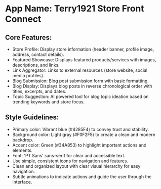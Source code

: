 # **App Name**: Terry1921 Store Front Connect

## Core Features:

- Store Profile: Display store information (header banner, profile image, address, contact details).
- Featured Showcase: Displays featured products/services with images, descriptions, and links.
- Link Aggregator: Links to external resources (store website, social media profiles).
- Blog Submission: Blog post submission form with basic formatting.
- Blog Display: Displays blog posts in reverse chronological order with titles, excerpts, and dates.
- Topic Suggestion: AI powered tool for blog topic ideation based on trending keywords and store focus.

## Style Guidelines:

- Primary color: Vibrant blue (#4285F4) to convey trust and stability.
- Background color: Light gray (#F0F2F5) to create a clean and modern backdrop.
- Accent color: Green (#34A853) to highlight important actions and elements.
- Font: 'PT Sans' sans-serif for clear and accessible text.
- Use simple, consistent icons for navigation and features.
- Clean and organized layout with clear visual hierarchy for easy navigation.
- Subtle animations to indicate actions and guide the user through the interface.